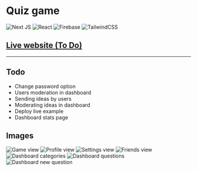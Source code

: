 # Quiz game
![Next JS](https://img.shields.io/badge/Next-black?style=for-the-badge&logo=next.js&logoColor=white)
![React](https://img.shields.io/badge/react-%2320232a.svg?style=for-the-badge&logo=react&logoColor=%2361DAFB)
![Firebase](https://img.shields.io/badge/firebase-%23039BE5.svg?style=for-the-badge&logo=firebase)
![TailwindCSS](https://img.shields.io/badge/tailwindcss-%2338B2AC.svg?style=for-the-badge&logo=tailwind-css&logoColor=white)

## [Live website (To Do)]()

---

## Todo
- Change password option
- Users moderation in dashboard
- Sending ideas by users
- Moderating ideas in dashboard
- Deploy live example
- Dashboard stats page

## Images
![Game view](/img/game.png)
![Profile view](/img/profile.png)
![Settings view](/img/settings.png)
![Friends view](/img/friends.png)
![Dashboard categories](/img/dashboard_categories.png)
![Dashboard questions](/img/dashboard_questions.png)
![Dashboard new question](/img/dashboard_new_question.png)